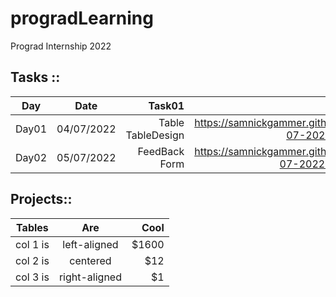 # progradLearning
Prograd Internship 2022

## Tasks :: 
| Day   |      Date      |  Task01 | Task01 Link | Task02 | Task02 Link |
|-------|:-------------:|------:|:---------:|:---------:|:---------:|
| Day01 |  04/07/2022  | Table TableDesign | https://samnickgammer.github.io/progradLearning/Tasks/Day01_04-07-2022/Task1_TableDesign/  | Table Image | https://samnickgammer.github.io/progradLearning/Tasks/Day01_04-07-2022/Task2_Image2_Table/
| Day02 |    05/07/2022   |   FeedBack Form | https://samnickgammer.github.io/progradLearning/Tasks/Day02_05-07-2022/Task1_FeedBackForm/  | Portfolio | 



## Projects::

| Tables   |      Are      |  Cool |
|----------|:-------------:|------:|
| col 1 is |  left-aligned | $1600 |
| col 2 is |    centered   |   $12 |
| col 3 is | right-aligned |    $1 |
